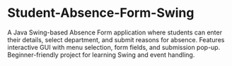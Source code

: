# Student-Absence-Form-Swing
A Java Swing-based Absence Form application where students can enter their details, select department, and submit reasons for absence. Features interactive GUI with menu selection, form fields, and submission pop-up. Beginner-friendly project for learning Swing and event handling.
